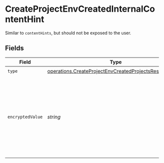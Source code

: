 # CreateProjectEnvCreatedInternalContentHint

Similar to `contentHints`, but should not be exposed to the user.


## Fields

| Field                                                                                                                            | Type                                                                                                                             | Required                                                                                                                         | Description                                                                                                                      |
| -------------------------------------------------------------------------------------------------------------------------------- | -------------------------------------------------------------------------------------------------------------------------------- | -------------------------------------------------------------------------------------------------------------------------------- | -------------------------------------------------------------------------------------------------------------------------------- |
| `type`                                                                                                                           | [operations.CreateProjectEnvCreatedProjectsResponseType](../../models/operations/createprojectenvcreatedprojectsresponsetype.md) | :heavy_check_mark:                                                                                                               | N/A                                                                                                                              |
| `encryptedValue`                                                                                                                 | *string*                                                                                                                         | :heavy_check_mark:                                                                                                               | Contains the `value` of the env variable, encrypted with a special key to make decryption possible in the subscriber Lambda.     |